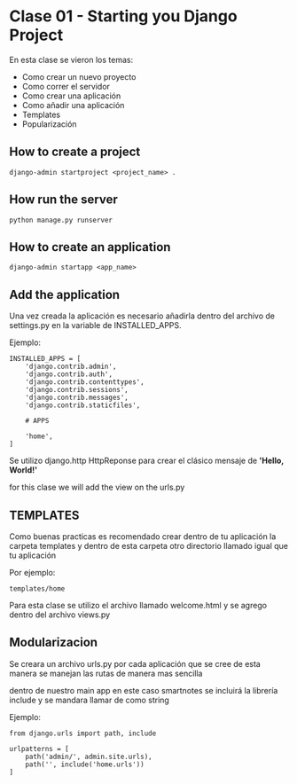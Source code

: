 # Clase 01 - Starting you Django Project

En esta clase se vieron los temas:

* Como crear un nuevo proyecto
* Como correr el servidor
* Como crear una aplicación
* Como añadir una aplicación
* Templates
* Popularización



## How to create a project

    django-admin startproject <project_name> .



## How run the server

    python manage.py runserver


## How to create an application

    django-admin startapp <app_name>


## Add the application 

Una vez creada la aplicación es necesario añadirla dentro del archivo de settings.py en la variable de INSTALLED_APPS.

Ejemplo: 

    INSTALLED_APPS = [
        'django.contrib.admin',
        'django.contrib.auth',
        'django.contrib.contenttypes',
        'django.contrib.sessions',
        'django.contrib.messages',
        'django.contrib.staticfiles',

        # APPS

        'home',
    ]

Se utilizo django.http HttpReponse para crear el clásico mensaje de **'Hello, World!'**



for this clase we will add the view on the urls.py



## TEMPLATES

Como buenas practicas es recomendado crear dentro de tu aplicación la carpeta templates y dentro de esta carpeta otro directorio llamado igual que tu aplicación

Por ejemplo:

    templates/home

Para esta clase se utilizo el archivo llamado welcome.html y se agrego dentro del archivo views.py


## Modularizacion

Se creara un archivo urls.py por cada aplicación que se cree de esta manera se manejan las rutas de manera mas sencilla

dentro de nuestro main app en este caso smartnotes se incluirá la librería include y se mandara llamar de como string

Ejemplo:

    from django.urls import path, include

    urlpatterns = [
        path('admin/', admin.site.urls),
        path('', include('home.urls'))
    ]
